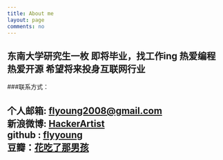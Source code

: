 ```yaml
---
title: About me
layout: page
comments: no
---
```

东南大学研究生一枚
即将毕业，找工作ing
热爱编程 热爱开源
希望将来投身互联网行业
----

###联系方式：        

个人邮箱: [flyoung2008@gmail.com](flyoung2008@gmail.com)     
新浪微博: [HackerArtist](http://weibo.com/flyoung2008)	 
github : [flyyoung](https://github.com/flyyoung)        
豆瓣：[花吃了那男孩](http://www.douban.com/people/3462401/)
----
